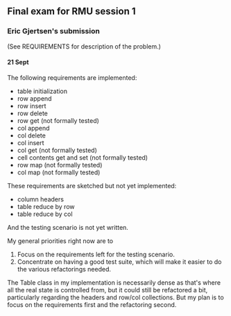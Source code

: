 ## Final exam for RMU session 1
### Eric Gjertsen's submission

(See REQUIREMENTS for description of the problem.)

#### 21 Sept

The following requirements are implemented:

- table initialization
- row append
- row insert
- row delete
- row get (not formally tested)
- col append
- col delete
- col insert
- col get (not formally tested)
- cell contents get and set (not formally tested)
- row map (not formally tested)
- col map (not formally tested)

These requirements are sketched but not yet implemented:

- column headers
- table reduce by row
- table reduce by col

And the testing scenario is not yet written.


My general priorities right now are to 

1. Focus on the requirements left for the testing scenario.
2. Concentrate on having a good test suite, which will make it easier to do the various refactorings needed.  

The Table class in my implementation is necessarily dense as that's where all the real state is controlled from, but it could still be refactored a bit, particularly regarding the headers and row/col collections.  But my plan is to focus on the requirements first and the refactoring second.


